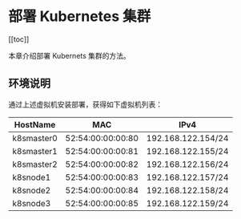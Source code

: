 # 部署  Kubernetes 集群

[[toc]]

本章介绍部署 Kubernets 集群的方法。

## 环境说明

通过上述虚拟机安装部署，获得如下虚拟机列表：

| HostName   | MAC               | IPv4               |
| ---------- | ----------------- | ------------------ |
| k8smaster0 | 52:54:00:00:00:80 | 192.168.122.154/24 |
| k8smaster1 | 52:54:00:00:00:81 | 192.168.122.155/24 |
| k8smaster2 | 52:54:00:00:00:82 | 192.168.122.156/24 |
| k8snode1   | 52:54:00:00:00:83 | 192.168.122.157/24 |
| k8snode2   | 52:54:00:00:00:84 | 192.168.122.158/24 |
| k8snode3   | 52:54:00:00:00:85 | 192.168.122.159/24 |


